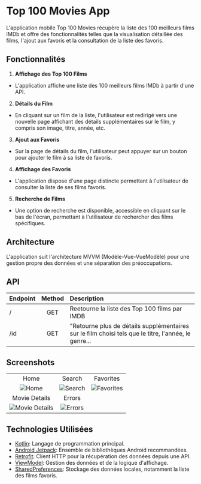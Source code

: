 
# Top 100 Movies App

L'application mobile Top 100 Movies récupère la liste des 100 meilleurs films IMDb et offre des fonctionnalités telles que la visualisation détaillée des films, l'ajout aux favoris et la consultation de la liste des favoris.

## Fonctionnalités

1. **Affichage des Top 100 Films**
- L'application affiche une liste des 100 meilleurs films IMDb à partir d'une API.

2. **Détails du Film**
- En cliquant sur un film de la liste, l'utilisateur est redirigé vers une nouvelle page affichant des détails supplémentaires sur le film, y compris son image, titre, année, etc.

3. **Ajout aux Favoris**
- Sur la page de détails du film, l'utilisateur peut appuyer sur un bouton pour ajouter le film à sa liste de favoris.

4. **Affichage des Favoris**
- L'application dispose d'une page distincte permettant à l'utilisateur de consulter la liste de ses films favoris.

5. **Recherche de Films**
- Une option de recherche est disponible, accessible en cliquant sur le bas de l'écran, permettant à l'utilisateur de rechercher des films spécifiques.

## Architecture

L'application suit l'architecture MVVM (Modèle-Vue-VueModèle) pour une gestion propre des données et une séparation des préoccupations.

## API
|        Endpoint       | Method |                                         Description                                        |
|:---------------------|:------:|:------------------------------------------------------------------------------------------|
| /           |  GET  | Reetourne la liste des Top 100 films par IMDB                                              |
| /id        |  GET  | "Retourne plus de détails supplémentaires sur le film choisi tels que le titre, l'année, le genre...                                       |

## Screenshots

| | | |
:-------------------------:|:-------------------------:|:-------------------------:
|Home| Search | Favorites |
| ![Home](/Screenshots/Accueil.png) | ![Search](/Screenshots/Connexion.png) | ![Favorites](/Screenshots/Inscription.png)
|Movie Details| Errors| |
| ![Movie Details](/Screenshots/AprecuRappel.png) | ![Errors](/Screenshots/MonGarage.png) | |


## Technologies Utilisées

- [Kotlin](https://kotlinlang.org/): Langage de programmation principal.
- [Android Jetpack](https://developer.android.com/jetpack): Ensemble de bibliothèques Android recommandées.
- [Retrofit](https://square.github.io/retrofit/): Client HTTP pour la récupération des données depuis une API.
- [ViewModel](https://developer.android.com/topic/libraries/architecture/viewmodel): Gestion des données et de la logique d'affichage.
- [SharedPreferences](https://developer.android.com/training/data-storage/shared-preferences): Stockage des données locales, notamment la liste des films favoris.

